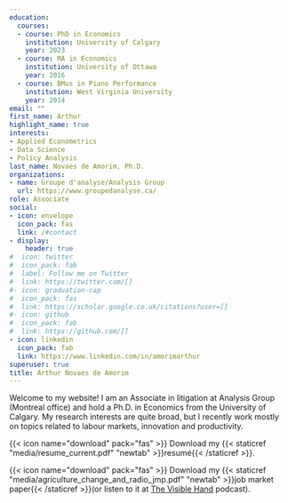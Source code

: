 ```yaml
---
education:
  courses:
  - course: PhD in Economics
    institution: University of Calgary
    year: 2023
  - course: MA in Economics
    institution: University of Ottawa
    year: 2016
  - course: BMus in Piano Performance
    institution: West Virginia University
    year: 2014
email: ""
first_name: Arthur
highlight_name: true
interests:
- Applied Econometrics
- Data Science
- Policy Analysis
last_name: Novaes de Amorim, Ph.D.
organizations:
- name: Groupe d'analyse/Analysis Group
  url: https://www.groupedanalyse.ca/
role: Associate
social:
- icon: envelope
  icon_pack: fas
  link: /#contact
- display:
    header: true
#  icon: twitter
#  icon_pack: fab
#  label: Follow me on Twitter
#  link: https://twitter.com/[]
#- icon: graduation-cap
#  icon_pack: fas
#  link: https://scholar.google.co.uk/citations?user=[]
#- icon: github
#  icon_pack: fab
#  link: https://github.com/[]
- icon: linkedin
  icon_pack: fab
  link: https://www.linkedin.com/in/amorimarthur
superuser: true
title: Arthur Novaes de Amorim
---
```


Welcome to my website!  I am an Associate in litigation at Analysis Group (Montreal office) and hold a Ph.D. in Economics from the University of Calgary. My research interests are quite broad, but I recently work mostly on topics related to labour markets, innovation and productivity.

{{< icon name="download" pack="fas" >}} Download my {{< staticref "media/resume_current.pdf" "newtab" >}}resumé{{< /staticref >}}.

{{< icon name="download" pack="fas" >}} Download my {{< staticref "media/agriculture_change_and_radio_jmp.pdf" "newtab" >}}job market paper{{< /staticref >}}(or listen to it at [The Visible Hand](https://www.thevisiblehand.uk/episodes/episode-57 "The Visible Hand Episode 57") podcast).